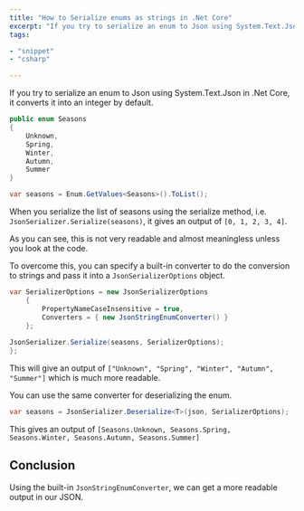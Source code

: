 ```yaml
---
title: "How to Serialize enums as strings in .Net Core"
excerpt: "If you try to serialize an enum to Json using System.Text.Json in .Net Core, it converts it into an integer by default. This is not very readable. How can we have a more readable enum value in the JSON output?"
tags:

- "snippet"
- "csharp"

---
```


If you try to serialize an enum to Json using System.Text.Json in .Net Core, it converts it into an integer by default.

```csharp
public enum Seasons
{
    Unknown,
    Spring,
    Winter,
    Autumn,
    Summer
}

var seasons = Enum.GetValues<Seasons>().ToList();
```

When you serialize the list of seasons using the serialize method, i.e. `JsonSerializer.Serialize(seasons)`, it gives an output of `[0, 1, 2, 3, 4]`.

As you can see, this is not very readable and almost meaningless unless you look at the code.

To overcome this, you can specify a built-in converter to do the conversion to strings and pass it into a `JsonSerializerOptions` object.

```csharp
var SerializerOptions = new JsonSerializerOptions
    {
        PropertyNameCaseInsensitive = true,
        Converters = { new JsonStringEnumConverter() }
    };
    
JsonSerializer.Serialize(seasons, SerializerOptions);
};
```

This will give an output of `["Unknown", "Spring", "Winter", "Autumn", "Summer"]` which is much more readable.

You can use the same converter for deserializing the enum.

```csharp
var seasons = JsonSerializer.Deserialize<T>(json, SerializerOptions);
```

This gives an output of `[Seasons.Unknown, Seasons.Spring, Seasons.Winter, Seasons.Autumn, Seasons.Summer]`

## Conclusion

Using the built-in `JsonStringEnumConverter`, we can get a more readable output in our JSON.
